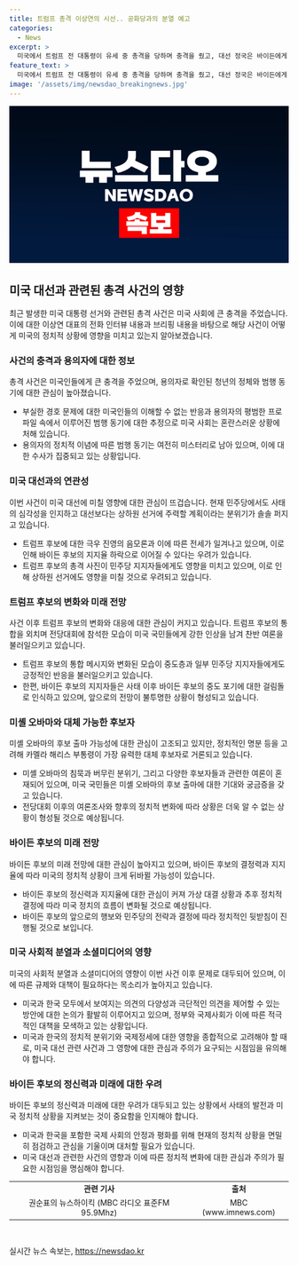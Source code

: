 ```yaml
---
title: 트럼프 총격 이상연의 시선.. 공화당과의 분열 예고
categories:
  - News
excerpt: >
  미국에서 트럼프 전 대통령이 유세 중 총격을 당하며 충격을 줬고, 대선 정국은 바이든에게 불리할 수 있다는 분석이 나오고 있습니다. 이 사건으로 인해 민주당도 대선보다는 상하원에 집중해야 한다는 분위기가 형성되고, 트럼프의 상승세를 막을 수 없다는 우려가 커지고 있습니다. 또한, 트럼프의 피 흘린 모습이 민주당 지지자들에도 영향을 줄 정도로 강력한 지도자를 원하는 분위기가 형성되고 있습니다. 전당대회에서 트럼프가 미국 통합을 외치며 달라진 이미지를 보여줬고, 이에 대한 민주당의 반응과 앞으로의 정치적 상황이 관심을 모으고 있습니다.
feature_text: >
  미국에서 트럼프 전 대통령이 유세 중 총격을 당하며 충격을 줬고, 대선 정국은 바이든에게 불리할 수 있다는 분석이 나오고 있습니다. 이 사건으로 인해 민주당도 대선보다는 상하원에 집중해야 한다는 분위기가 형성되고, 트럼프의 상승세를 막을 수 없다는 우려가 커지고 있습니다. 또한, 트럼프의 피 흘린 모습이 민주당 지지자들에도 영향을 줄 정도로 강력한 지도자를 원하는 분위기가 형성되고 있습니다. 전당대회에서 트럼프가 미국 통합을 외치며 달라진 이미지를 보여줬고, 이에 대한 민주당의 반응과 앞으로의 정치적 상황이 관심을 모으고 있습니다.
image: '/assets/img/newsdao_breakingnews.jpg'
---
```


<p><img src="/assets/img/newsdao_breakingnews.jpg" alt="koreaapp 속보" /></p>

<h2 data-ke-size="size26">미국 대선과 관련된 총격 사건의 영향</h2>

<p data-ke-size="size16">최근 발생한 미국 대통령 선거와 관련된 총격 사건은 미국 사회에 큰 충격을 주었습니다. 이에 대한 이상연 대표의 전화 인터뷰 내용과 브리핑 내용을 바탕으로 해당 사건이 어떻게 미국의 정치적 상황에 영향을 미치고 있는지 알아보겠습니다.</p>

<h3 data-ke-size="size23">사건의 충격과 용의자에 대한 정보</h3>

<p data-ke-size="size16">총격 사건은 미국인들에게 큰 충격을 주었으며, 용의자로 확인된 청년의 정체와 범행 동기에 대한 관심이 높아졌습니다.</p>

<ul>
    <li>부실한 경호 문제에 대한 미국인들의 이해할 수 없는 반응과 용의자의 평범한 프로파일 속에서 이루어진 범행 동기에 대한 추정으로 미국 사회는 혼란스러운 상황에 처해 있습니다.</li>
    <li>용의자의 정치적 이념에 따른 범행 동기는 여전히 미스터리로 남아 있으며, 이에 대한 수사가 집중되고 있는 상황입니다.</li>
</ul>

<h3 data-ke-size="size23">미국 대선과의 연관성</h3>

<p data-ke-size="size16">이번 사건이 미국 대선에 미칠 영향에 대한 관심이 뜨겁습니다. 현재 민주당에서도 사태의 심각성을 인지하고 대선보다는 상하원 선거에 주력할 계획이라는 분위기가 솔솔 퍼지고 있습니다.</p>

<ul>
    <li>트럼프 후보에 대한 극우 진영의 음모론과 이에 따른 전세가 일겨나고 있으며, 이로 인해 바이든 후보의 지지율 하락으로 이어질 수 있다는 우려가 있습니다.</li>
    <li>트럼프 후보의 총격 사진이 민주당 지지자들에게도 영향을 미치고 있으며, 이로 인해 상하원 선거에도 영향을 미칠 것으로 우려되고 있습니다.</li>
</ul>

<h3 data-ke-size="size23">트럼프 후보의 변화와 미래 전망</h3>

<p data-ke-size="size16">사건 이후 트럼프 후보의 변화와 대응에 대한 관심이 커지고 있습니다. 트럼프 후보의 통합을 외치며 전당대회에 참석한 모습이 미국 국민들에게 강한 인상을 남겨 찬반 여론을 불러일으키고 있습니다.</p>

<ul>
    <li>트럼프 후보의 통합 메시지와 변화된 모습이 중도층과 일부 민주당 지지자들에게도 긍정적인 반응을 불러일으키고 있습니다.</li>
    <li>한편, 바이든 후보의 지지자들은 사태 이후 바이든 후보의 중도 포기에 대한 걸림돌로 인식하고 있으며, 앞으로의 전망이 불투명한 상황이 형성되고 있습니다.</li>
</ul>

<h3 data-ke-size="size23">미셸 오바마와 대체 가능한 후보자</h3>

<p data-ke-size="size16">미셸 오바마의 후보 출마 가능성에 대한 관심이 고조되고 있지만, 정치적인 명분 등을 고려해 카멜라 해리스 부통령이 가장 유력한 대체 후보자로 거론되고 있습니다.</p>

<ul>
    <li>미셸 오바마의 침묵과 버무린 분위기, 그리고 다양한 후보자들과 관련한 여론이 혼재되어 있으며, 미국 국민들은 미셸 오바마의 후보 출마에 대한 기대와 궁금증을 갖고 있습니다.</li>
    <li>전당대회 이후의 여론조사와 향후의 정치적 변화에 따라 상황은 더욱 알 수 없는 상황이 형성될 것으로 예상됩니다.</li>
</ul>

<h3 data-ke-size="size23">바이든 후보의 미래 전망</h3>

<p data-ke-size="size16">바이든 후보의 미래 전망에 대한 관심이 높아지고 있으며, 바이든 후보의 결정력과 지지율에 따라 미국의 정치적 상황이 크게 뒤바뀔 가능성이 있습니다.</p>

<ul>
    <li>바이든 후보의 정신력과 지지율에 대한 관심이 커져 가상 대결 상황과 추후 정치적 결정에 따라 미국 정치의 흐름이 변화될 것으로 예상됩니다.</li>
    <li>바이든 후보의 앞으로의 행보와 민주당의 전략과 결정에 따라 정치적인 뒷받침이 진행될 것으로 보입니다.</li>
</ul>

<h3 data-ke-size="size23">미국 사회적 분열과 소셜미디어의 영향</h3>

<p data-ke-size="size16">미국의 사회적 분열과 소셜미디어의 영향이 이번 사건 이후 문제로 대두되어 있으며, 이에 따른 규제와 대책이 필요하다는 목소리가 높아지고 있습니다.</p>

<ul>
    <li>미국과 한국 모두에서 보여지는 의견의 다양성과 극단적인 의견을 제어할 수 있는 방안에 대한 논의가 활발히 이루어지고 있으며, 정부와 국제사회가 이에 따른 적극적인 대책을 모색하고 있는 상황입니다.</li>
    <li>미국과 한국의 정치적 분위기와 국제정세에 대한 영향을 종합적으로 고려해야 할 때로, 미국 대선 관련 사건과 그 영향에 대한 관심과 주의가 요구되는 시점임을 유의해야 합니다.</li>
</ul>

<h3 data-ke-size="size23">바이든 후보의 정신력과 미래에 대한 우려</h3>

<p data-ke-size="size16">바이든 후보의 정신력과 미래에 대한 우려가 대두되고 있는 상황에서 사태의 발전과 미국 정치적 상황을 지켜보는 것이 중요함을 인지해야 합니다.</p>

<ul>
    <li>미국과 한국을 포함한 국제 사회의 안정과 평화를 위해 현재의 정치적 상황을 면밀히 점검하고 관심을 기울이며 대처할 필요가 있습니다.</li>
    <li>미국 대선과 관련한 사건의 영향과 이에 따른 정치적 변화에 대한 관심과 주의가 필요한 시점임을 명심해야 합니다.</li>
</ul>

<table>
    <tr>
        <td style="text-align: center; height: 17px;"><b>관련 기사</b></td>
        <td style="text-align: center; height: 17px;"><b>출처</b></td>
    </tr>
    <tr>
        <td style="text-align: center; height: 17px;">권순표의 뉴스하이킥 (MBC 라디오 표준FM 95.9Mhz)</td>
        <td style="text-align: center; height: 17px;">MBC (www.imnews.com)</td>
    </tr>
</table>

<p data-ke-size="size16">&nbsp;</p>
실시간 뉴스 속보는, <a href="https://newsdao.kr" rel="dofollow">https://newsdao.kr</a>


